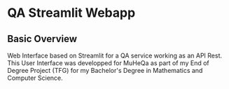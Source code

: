 # QA Streamlit Webapp
## Basic Overview
Web Interface based on Streamlit for a QA service working as an API Rest. This User Interface was developped for MuHeQa as part of my End of Degree Project (TFG) for my Bachelor's Degree in Mathematics and Computer Science.  